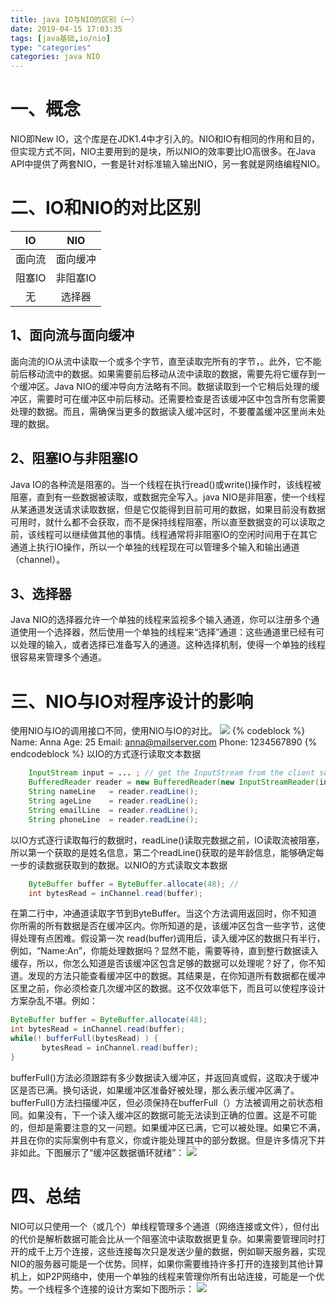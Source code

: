 ```yaml
---
title: java IO与NIO的区别（一）
date: 2019-04-15 17:03:35
tags: [java基础,io/nio]
type: "categories"
categories: java NIO
---
```

# 一、概念
NIO即New IO，这个库是在JDK1.4中才引入的。NIO和IO有相同的作用和目的，但实现方式不同，NIO主要用到的是块，所以NIO的效率要比IO高很多。在Java API中提供了两套NIO，一套是针对标准输入输出NIO，另一套就是网络编程NIO。
# 二、IO和NIO的对比区别
| IO|NIO|
| :-: | :-: |
|面向流|面向缓冲|
|阻塞IO|非阻塞IO|
|无|选择器|
## 1、面向流与面向缓冲
面向流的IO从流中读取一个或多个字节，直至读取完所有的字节，。此外，它不能前后移动流中的数据。如果需要前后移动从流中读取的数据，需要先将它缓存到一个缓冲区。Java NIO的缓冲导向方法略有不同。数据读取到一个它稍后处理的缓冲区，需要时可在缓冲区中前后移动。还需要检查是否该缓冲区中包含所有您需要处理的数据。而且，需确保当更多的数据读入缓冲区时，不要覆盖缓冲区里尚未处理的数据。
## 2、阻塞IO与非阻塞IO
Java IO的各种流是阻塞的。当一个线程在执行read()或write()操作时，该线程被阻塞，直到有一些数据被读取，或数据完全写入。java NIO是非阻塞，使一个线程从某通道发送请求读取数据，但是它仅能得到目前可用的数据，如果目前没有数据可用时，就什么都不会获取，而不是保持线程阻塞，所以直至数据变的可以读取之前，该线程可以继续做其他的事情。线程通常将非阻塞IO的空闲时间用于在其它通道上执行IO操作，所以一个单独的线程现在可以管理多个输入和输出通道（channel）。
## 3、选择器
Java NIO的选择器允许一个单独的线程来监视多个输入通道，你可以注册多个通道使用一个选择器，然后使用一个单独的线程来“选择”通道：这些通道里已经有可以处理的输入，或者选择已准备写入的通道。这种选择机制，使得一个单独的线程很容易来管理多个通道。
# 三、NIO与IO对程序设计的影响
使用NIO与IO的调用接口不同，使用NIO与IO的对比。
![](/streamAndThread.png)
{% codeblock %}
	Name: Anna 
	Age: 25
	Email: anna@mailserver.com 
	Phone: 1234567890
{% endcodeblock %}
以IO的方式逐行读取文本数据
```java
	InputStream input = ... ; // get the InputStream from the client socket   
	BufferedReader reader = new BufferedReader(new InputStreamReader(input));   
	String nameLine   = reader.readLine(); 
	String ageLine    = reader.readLine(); 
	String emailLine  = reader.readLine(); 
	String phoneLine  = reader.readLine();
```
以IO方式逐行读取每行的数据时，readLine()读取完数据之前，IO读取流被阻塞，所以第一个获取的是姓名信息，第二个readLine()获取的是年龄信息，能够确定每一步的读数据获取到的数据。以NIO的方式读取文本数据
```java
	ByteBuffer buffer = ByteBuffer.allocate(48); //
	int bytesRead = inChannel.read(buffer); 
```
在第二行中，冲通道读取字节到ByteBuffer。当这个方法调用返回时，你不知道你所需的所有数据是否在缓冲区内。你所知道的是，该缓冲区包含一些字节，这使得处理有点困难。假设第一次 read(buffer)调用后，读入缓冲区的数据只有半行，例如，“Name:An”，你能处理数据吗？显然不能，需要等待，直到整行数据读入缓存，所以，你怎么知道是否该缓冲区包含足够的数据可以处理呢？好了，你不知道。发现的方法只能查看缓冲区中的数据。其结果是，在你知道所有数据都在缓冲区里之前，你必须检查几次缓冲区的数据。这不仅效率低下，而且可以使程序设计方案杂乱不堪。例如：
```java
ByteBuffer buffer = ByteBuffer.allocate(48);   
int bytesRead = inChannel.read(buffer);   
while(! bufferFull(bytesRead) ) {   
       bytesRead = inChannel.read(buffer);   
}
```
bufferFull()方法必须跟踪有多少数据读入缓冲区，并返回真或假，这取决于缓冲区是否已满。换句话说，如果缓冲区准备好被处理，那么表示缓冲区满了。bufferFull()方法扫描缓冲区，但必须保持在bufferFull（）方法被调用之前状态相同。如果没有，下一个读入缓冲区的数据可能无法读到正确的位置。这是不可能的，但却是需要注意的又一问题。如果缓冲区已满，它可以被处理。如果它不满，并且在你的实际案例中有意义，你或许能处理其中的部分数据。但是许多情况下并非如此。下图展示了“缓冲区数据循环就绪”：
![](/buffer.png)
# 四、总结
NIO可以只使用一个（或几个）单线程管理多个通道（网络连接或文件），但付出的代价是解析数据可能会比从一个阻塞流中读取数据更复杂。如果需要管理同时打开的成千上万个连接，这些连接每次只是发送少量的数据，例如聊天服务器，实现NIO的服务器可能是一个优势。同样，如果你需要维持许多打开的连接到其他计算机上，如P2P网络中，使用一个单独的线程来管理你所有出站连接，可能是一个优势。一个线程多个连接的设计方案如下图所示：
![](/connection.png)